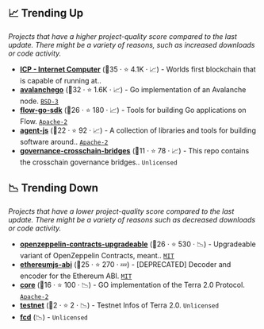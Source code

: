 ## 📈 Trending Up

_Projects that have a higher project-quality score compared to the last update. There might be a variety of reasons, such as increased downloads or code activity._

- <b><a href="https://github.com/dfinity">ICP - Internet Computer</a></b> (🥇35 ·  ⭐ 4.1K · 📈) - Worlds first blockchain that is capable of running at..
- <b><a href="https://github.com/ava-labs/avalanchego">avalanchego</a></b> (🥇32 ·  ⭐ 1.6K · 📈) - Go implementation of an Avalanche node. <code><a href="http://bit.ly/3aKzpTv">BSD-3</a></code>
- <b><a href="https://github.com/onflow/flow-go-sdk">flow-go-sdk</a></b> (🥇26 ·  ⭐ 180 · 📈) - Tools for building Go applications on Flow. <code><a href="http://bit.ly/3nYMfla">Apache-2</a></code>
- <b><a href="https://github.com/dfinity/agent-js">agent-js</a></b> (🥈22 ·  ⭐ 92 · 📈) - A collection of libraries and tools for building software around.. <code><a href="http://bit.ly/3nYMfla">Apache-2</a></code>
- <b><a href="https://github.com/aave/governance-crosschain-bridges">governance-crosschain-bridges</a></b> (🥉11 ·  ⭐ 78 · 📈) - This repo contains the crosschain governance bridges.. <code>Unlicensed</code>

## 📉 Trending Down

_Projects that have a lower project-quality score compared to the last update. There might be a variety of reasons such as decreased downloads or code activity._

- <b><a href="https://github.com/OpenZeppelin/openzeppelin-contracts-upgradeable">openzeppelin-contracts-upgradeable</a></b> (🥇26 ·  ⭐ 530 · 📉) - Upgradeable variant of OpenZeppelin Contracts, meant.. <code><a href="http://bit.ly/34MBwT8">MIT</a></code>
- <b><a href="https://github.com/ethereumjs/ethereumjs-abi">ethereumjs-abi</a></b> (🥇25 ·  ⭐ 270 · 💤) - [DEPRECATED] Decoder and encoder for the Ethereum ABI. <code><a href="http://bit.ly/34MBwT8">MIT</a></code>
- <b><a href="https://github.com/terra-money/core">core</a></b> (🥉16 ·  ⭐ 100 · 📉) - GO implementation of the Terra 2.0 Protocol. <code><a href="http://bit.ly/3nYMfla">Apache-2</a></code>
- <b><a href="https://github.com/terra-money/testnet">testnet</a></b> (🥉2 ·  ⭐ 2 · 📉) - Testnet Infos of Terra 2.0. <code>Unlicensed</code>
- <b><a href="{}">fcd</a></b> (📉) -  <code>Unlicensed</code>

